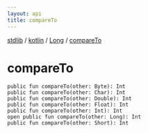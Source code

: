 ```yaml
---
layout: api
title: compareTo
---
```

[stdlib](../../index.html) / [kotlin](../index.html) / [Long](index.html) / [compareTo](compareTo.html)

# compareTo

```
public fun compareTo(other: Byte): Int
public fun compareTo(other: Char): Int
public fun compareTo(other: Double): Int
public fun compareTo(other: Float): Int
public fun compareTo(other: Int): Int
open public fun compareTo(other: Long): Int
public fun compareTo(other: Short): Int
```
